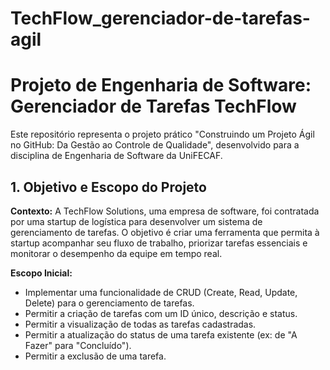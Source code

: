 # TechFlow_gerenciador-de-tarefas-agil

# Projeto de Engenharia de Software: Gerenciador de Tarefas TechFlow

Este repositório representa o projeto prático "Construindo um Projeto Ágil no GitHub: Da Gestão ao Controle de Qualidade", desenvolvido para a disciplina de Engenharia de Software da UniFECAF. 

## 1. Objetivo e Escopo do Projeto 

**Contexto:** A TechFlow Solutions, uma empresa de software, foi contratada por uma startup de logística para desenvolver um sistema de gerenciamento de tarefas. O objetivo é criar uma ferramenta que permita à startup acompanhar seu fluxo de trabalho, priorizar tarefas essenciais e monitorar o desempenho da equipe em tempo real. 

**Escopo Inicial:**
* Implementar uma funcionalidade de CRUD (Create, Read, Update, Delete) para o gerenciamento de tarefas. 
* Permitir a criação de tarefas com um ID único, descrição e status.
* Permitir a visualização de todas as tarefas cadastradas.
* Permitir a atualização do status de uma tarefa existente (ex: de "A Fazer" para "Concluído").
* Permitir a exclusão de uma tarefa.
